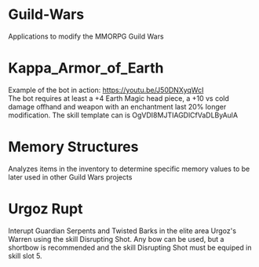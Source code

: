 # Guild-Wars
Applications to modify the MMORPG Guild Wars

# Kappa_Armor_of_Earth
Example of the bot in action: https://youtu.be/J50DNXyqWcI <br />
The bot requires at least a +4 Earth Magic head piece, a +10 vs cold damage offhand and weapon with an enchantment last 20% longer modification. The skill template can is OgVDI8MJTIAGDlCfVaDLByAulA

# Memory Structures
Analyzes items in the inventory to determine specific memory values to be later used in other Guild Wars projects

# Urgoz Rupt
Interupt Guardian Serpents and Twisted Barks in the elite area Urgoz's Warren using the skill Disrupting Shot. Any bow can be used, but a shortbow is recommended and the skill Disrupting Shot must be equiped in skill slot 5.

